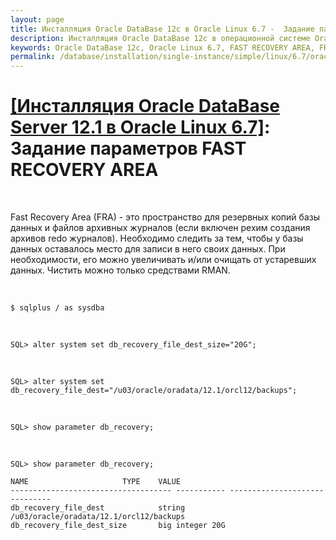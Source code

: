 ```yaml
---
layout: page
title: Инсталляция Oracle DataBase 12c в Oracle Linux 6.7 -  Задание параметров FAST RECOVERY AREA
description: Инсталляция Oracle DataBase 12c в операционной системе Oracle Linux 6.7 -  Задание параметров FAST RECOVERY AREA
keywords: Oracle DataBase 12c, Oracle Linux 6.7, FAST RECOVERY AREA, FRA
permalink: /database/installation/single-instance/simple/linux/6.7/oracle/12.1/oracle-setup-fast-recovery-area-params/
---
```


# <a href="/database/installation/single-instance/simple/linux/6.7/oracle/12.1/">[Инсталляция Oracle DataBase Server 12.1 в Oracle Linux 6.7]</a>: Задание параметров FAST RECOVERY AREA

<br/>

Fast Recovery Area (FRA) - это пространство для резервных копий базы данных и файлов архивных журналов (если включен рехим создания архивов redo журналов). Необходимо следить за тем, чтобы у базы данных оставалось место для записи в него своих данных. При необходимости, его можно увеличивать и/или очищать от устаревших данных. Чистить можно только средствами RMAN.

<br/>

    $ sqlplus / as sysdba

<br/>

    SQL> alter system set db_recovery_file_dest_size="20G";

<br/>

    SQL> alter system set db_recovery_file_dest="/u03/oracle/oradata/12.1/orcl12/backups";

<br/>

    SQL> show parameter db_recovery;

<br/>

    SQL> show parameter db_recovery;

    NAME				     TYPE	 VALUE
    ------------------------------------ ----------- ------------------------------
    db_recovery_file_dest		     string	 /u03/oracle/oradata/12.1/orcl12/backups
    db_recovery_file_dest_size	     big integer 20G
